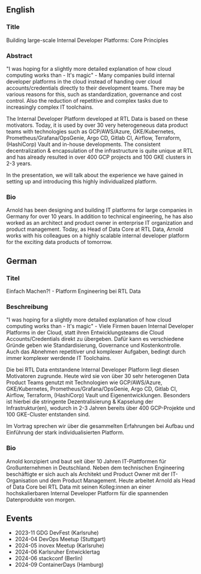 ## English

### Title

Building large-scale Internal Developer Platforms: Core Principles

### Abstract

"I was hoping for a slightly more detailed explanation of how cloud computing works than - It's magic" - Many companies build internal developer platforms in the cloud instead of handing over cloud accounts/credentials directly to their development teams. There may be various reasons for this, such as standardization, governance and cost control. Also the reduction of repetitive and complex tasks due to increasingly complex IT toolchains.

The Internal Developer Platform developed at RTL Data is based on these motivators. Today, it is used by over 30 very heterogeneous data product teams with technologies such as GCP/AWS/Azure, GKE/Kubernetes, Prometheus/Grafana/OpsGenie, Argo CD, Gitlab CI, Airflow, Terraform, (HashiCorp) Vault and in-house developments. The consistent decentralization & encapsulation of the infrastructure is quite unique at RTL and has already resulted in over 400 GCP projects and 100 GKE clusters in 2-3 years.

In the presentation, we will talk about the experience we have gained in setting up and introducing this highly individualized platform.

### Bio

Arnold has been designing and building IT platforms for large companies in Germany for over 10 years. In addition to technical engineering, he has also worked as an architect and product owner in enterprise IT organization and product management. Today, as Head of Data Core at RTL Data, Arnold works with his colleagues on a highly scalable internal developer platform for the exciting data products of tomorrow.

## German

### Titel

Einfach Machen?! - Platform Engineering bei RTL Data

### Beschreibung

"I was hoping for a slightly more detailed explanation of how cloud computing works than - It's magic" - Viele Firmen bauen Internal Developer Platforms in der Cloud, statt ihren Entwicklungsteams die Cloud Accounts/Credentials direkt zu übergeben. Dafür kann es verschiedene Gründe geben wie Standardisierung, Governance und Kostenkontrolle. Auch das Abnehmen repetitiver und komplexer Aufgaben, bedingt durch immer komplexer werdende IT Toolchains.

Die bei RTL Data entstandene Internal Developer Platform liegt diesen Motivatoren zugrunde. Heute wird sie von über 30 sehr heterogenen Data Product Teams genutzt mit Technologien wie GCP/AWS/Azure, GKE/Kubernetes, Prometheus/Grafana/OpsGenie, Argo CD, Gitlab CI, Airflow, Terraform, (HashiCorp) Vault und Eigenentwicklungen. Besonders ist hierbei die stringente Dezentralisierung & Kapselung der Infrastruktur(en), wodurch in 2-3 Jahren bereits über 400 GCP-Projekte und 100 GKE-Cluster entstanden sind.

Im Vortrag sprechen wir über die gesammelten Erfahrungen bei Aufbau und Einführung der stark individualisierten Platform.

### Bio

Arnold konzipiert und baut seit über 10 Jahren IT-Plattformen für Großunternehmen in Deutschland. Neben dem technischen Engineering beschäftigte er sich auch als Architekt und Product Owner mit der IT-Organisation und dem Product Management. Heute arbeitet Arnold als Head of Data Core bei RTL Data mit seinen Kolleg:innen an einer hochskalierbaren Internal Developer Platform für die spannenden Datenprodukte von morgen.

## Events

* 2023-11 GDG DevFest (Karlsruhe)
* 2024-04 DevOps Meetup (Stuttgart)
* 2024-05 inovex Meetup (Karlsruhe)
* 2024-06 Karlsruher Entwicklertag
* 2024-06 stackconf (Berlin)
* 2024-09 ContainerDays (Hamburg)
